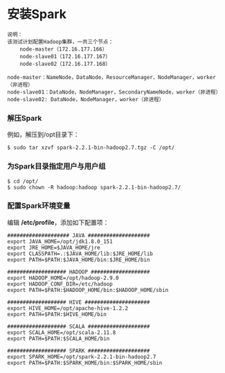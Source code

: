 安装Spark
=================================================================================
```
说明：
该测试计划配置Hadoop集群，一共三个节点：
    node-master（172.16.177.166）
    node-slave01（172.16.177.167）
    node-slave02（172.16.177.168）

node-master：NameNode，DataNode，ResourceManager，NodeManager，worker（非进程）
node-slave01：DataNode，NodeManager，SecondaryNameNode，worker（非进程）
node-slave02: DataNode，NodeManager，worker（非进程）
```

### 解压Spark
例如，解压到/opt目录下：
```shell
$ sudo tar xzvf spark-2.2.1-bin-hadoop2.7.tgz -C /opt/
```

### 为Spark目录指定用户与用户组
```shell
$ cd /opt/
$ sudo chown -R hadoop:hadoop spark-2.2.1-bin-hadoop2.7/
```

### 配置Spark环境变量
编辑 **/etc/profile**，添加如下配置项：
```shell
#################### JAVA ####################
export JAVA_HOME=/opt/jdk1.8.0_151
export JRE_HOME=$JAVA_HOME/jre
export CLASSPATH=.:$JAVA_HOME/lib:$JRE_HOME/lib
export PATH=$PATH:$JAVA_HOME/bin:$JRE_HOME/bin

################### HADOOP ###################
export HADOOP_HOME=/opt/hadoop-2.9.0
export HADOOP_CONF_DIR=/etc/hadoop
export PATH=$PATH:$HADOOP_HOME/bin:$HADOOP_HOME/sbin

################### HIVE #####################
export HIVE_HOME=/opt/apache-hive-1.2.2
export PATH=$PATH:$HIVE_HOME/bin

################### SCALA ####################
export SCALA_HOME=/opt/scala-2.11.8
export PATH=$PATH:$SCALA_HOME/bin

################### SPARK ####################
export SPARK_HOME=/opt/spark-2.2.1-bin-hadoop2.7
export PATH=$PATH:$SPARK_HOME/bin:$SPARK_HOME/sbin                                            
```
